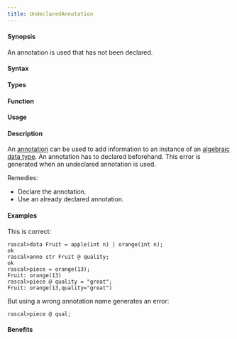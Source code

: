 ```yaml
---
title: UndeclaredAnnotation
---
```


#### Synopsis

An annotation is used that has not been declared.

#### Syntax

#### Types

#### Function
       
#### Usage

#### Description

An [annotation](/docs//Rascal/Declarations/Annotation) can be used to add information to an instance of an
[algebraic data type](/docs//Rascal/Declarations/AlgebraicDataType).
An annotation has to declared beforehand. This error is generated when an undeclared annotation is used.

Remedies:

*  Declare the annotation.
*  Use an already declared annotation.

#### Examples

This is correct:

```rascal-shell
rascal>data Fruit = apple(int n) | orange(int n);
ok
rascal>anno str Fruit @ quality;
ok
rascal>piece = orange(13);
Fruit: orange(13)
rascal>piece @ quality = "great";
Fruit: orange(13,quality="great")
```
But using a wrong annotation name generates an error:

```rascal-shell
rascal>piece @ qual;
```

#### Benefits



